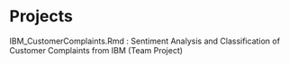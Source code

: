 # Projects

IBM_CustomerComplaints.Rmd : Sentiment Analysis and Classification of Customer Complaints from IBM (Team Project)



